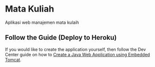 # Mata Kuliah

Aplikasi web manajemen mata kulaih

## Follow the Guide (Deploy to Heroku)

If you would like to create the application yourself, then follow the Dev Center guide on how to [Create a Java Web Application using Embedded Tomcat](https://devcenter.heroku.com/articles/create-a-java-web-application-using-embedded-tomcat).
